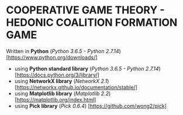 # COOPERATIVE GAME THEORY - HEDONIC COALITION FORMATION GAME

Written in **Python** (*Python 3.6.5 - Python 2.7.14*) [https://www.python.org/downloads/]

* using **Python standard library** (*Python 3.6.5 - Python 2.7.14*) [https://docs.python.org/3/library/]
* using **NetworkX library** (*NetworkX 2.1*) [https://networkx.github.io/documentation/stable/]
* using **Matplotlib library** (*Matplotlib 2.2*) [https://matplotlib.org/index.html]
* using **Pick library** (*Pick 0.6.4*) [https://github.com/wong2/pick]
